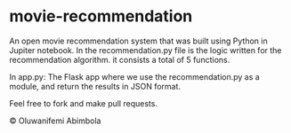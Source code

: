 # movie-recommendation

An open movie recommendation system that was built using Python in Jupiter notebook. In the recommendation.py file is the logic written for the recommendation algorithm. it consists a total of 5 functions.

 In app.py: The Flask app where we use the recommendation.py as a module, and return the results in JSON format.


 Feel free to fork and make pull requests.


 © Oluwanifemi Abimbola 
